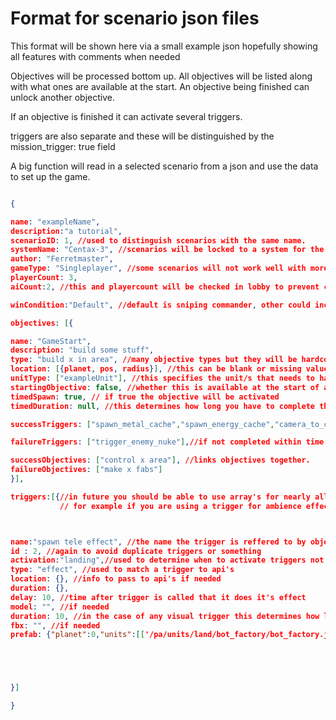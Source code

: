 # Format for scenario json files

This format will be shown here via a small example json hopefully showing all features with comments when needed

Objectives will be processed bottom up. All objectives will be listed along with what ones are available at the start. An objective being finished can unlock another objective.

If an objective is finished it can activate several triggers.

triggers are also separate and these will be distinguished by the mission_trigger: true field

A big function will read in a selected scenario from a json and use the data to set up the game.

```json

{

name: "exampleName",
description:"a tutorial",
scenarioID: 1, //used to distinguish scenarios with the same name.
systemName: "Centax-3", //scenarios will be locked to a system for the most part
author: "Ferretmaster",
gameType: "Singleplayer", //some scenarios will not work well with more people or require certain properties
playerCount: 3,
aiCount:2, //this and playercount will be checked in lobby to prevent crashes hopefully

winCondition:"Default", //default is sniping commander, other could include KOTH, Assasination(killing a different units to win), or objectives, where you win after completing a certain objective

objectives: [{

name: "GameStart",
description: "build some stuff",
type: "build x in area", //many objective types but they will be hardcoded
location: [{planet, pos, radius}], //this can be blank or missing values depending on what is needed.
unitType: ["exampleUnit"], //this specifies the unit/s that needs to have action taken with.
startingObjective: false, //whether this is available at the start of a match
timedSpawn: true, // if true the objective will be activated 
timedDuration: null, //this determines how long you have to complete the objective. if not complete a different set of triggers happens

successTriggers: ["spawn_metal_cache","spawn_energy_cache","camera_to_caches"], //if objective completed within given time these triggers will activate by searching through the trigger list for these names.

failureTriggers: ["trigger_enemy_nuke"],//if not completed within time triggers

successObjectives: ["control x area"], //links objectives together.
failureObjectives: ["make x fabs"]
}],

triggers:[{//in future you should be able to use array's for nearly all fields for cool things.
           // for example if you are using a trigger for ambience effects, you may want to be able to have it change effects throughout the game at particular intervals. 



name:"spawn tele effect", //the name the trigger is reffered to by objectives/other places
id : 2, //again to avoid duplicate triggers or something
activation:"landing",//used to determine when to activate triggers not linked to objectives, can be useful for regular events or timed/gamestate related ones. activation = landing ,with delay lets you set it to activate x seconds from landing.
type: "effect", //used to match a trigger to api's
location: {}, //info to pass to api's if needed
duration: {},
delay: 10, //time after trigger is called that it does it's effect
model: "", //if needed
duration: 10, //in the case of any visual trigger this determines how long it is displayed to the player
fbx: "", //if needed
prefab: {"planet":0,"units":[['/pa/units/land/bot_factory/bot_factory.json',[-2.0239028930664062, -36.8651123046875, -17.118804931640625],[50,50,50]]]}





}]

}
```
